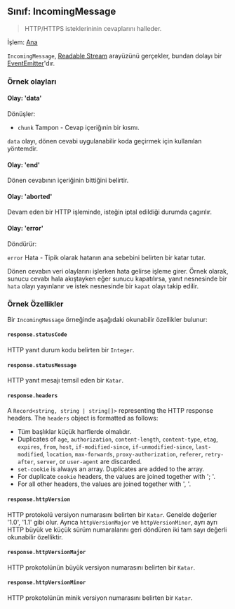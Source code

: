 ## Sınıf: IncomingMessage

> HTTP/HTTPS isteklerininin cevaplarını halleder.

İşlem: [Ana](../glossary.md#main-process)

`IncomingMessage`, [Readable Stream](https://nodejs.org/api/stream.html#stream_readable_streams) arayüzünü gerçekler, bundan dolayı bir [EventEmitter](https://nodejs.org/api/events.html#events_class_eventemitter)'dır.

### Örnek olayları

#### Olay: 'data'

Dönüşler:

* `chunk` Tampon - Cevap içeriğınin bir kısmı.

`data` olayı, dönen cevabi uygulanabilir koda geçirmek için kullanılan yöntemdir.

#### Olay: 'end'

Dönen cevabının içeriğinin bittiğini belirtir.

#### Olay: 'aborted'

Devam eden bir HTTP işleminde, isteğin iptal edildiği durumda çagırılır.

#### Olay: 'error'

Döndürür:

`error` Hata - Tipik olarak hatanın ana sebebini belirten bir katar tutar.

Dönen cevabın veri olaylarını işlerken hata gelirse işleme girer. Örnek olarak, sunucu cevabı hala akıştayken eğer sunucu kapatılırsa, yanıt nesnesinde bir `hata` olayı yayınlanır ve istek nesnesinde bir `kapat` olayı takip edilir.

### Örnek Özellikler

Bir `IncomingMessage` örneğinde aşağıdaki okunabilir özellikler bulunur:

#### `response.statusCode`

HTTP yanıt durum kodu belirten bir `Integer`.

#### `response.statusMessage`

HTTP yanıt mesajı temsil eden bir `Katar`.

#### `response.headers`

A `Record<string, string | string[]>` representing the HTTP response headers. The `headers` object is formatted as follows:

* Tüm başlıklar küçük harflerde olmalıdır.
* Duplicates of `age`, `authorization`, `content-length`, `content-type`, `etag`, `expires`, `from`, `host`, `if-modified-since`, `if-unmodified-since`, `last-modified`, `location`, `max-forwards`, `proxy-authorization`, `referer`, `retry-after`, `server`, or `user-agent` are discarded.
* `set-cookie` is always an array. Duplicates are added to the array.
* For duplicate `cookie` headers, the values are joined together with '; '.
* For all other headers, the values are joined together with ', '.

#### `response.httpVersion`

HTTP protokolü versiyon numarasını belirten bir `Katar`. Genelde değerler '1.0', '1.1' gibi olur. Ayrıca `httpVersionMajor` ve `httpVersionMinor`, ayrı ayrı HTTP büyük ve küçük sürüm numaralarını geri döndüren iki tam sayı değerli okunabilir özelliktir.

#### `response.httpVersionMajor`

HTTP prokotolünün büyük versiyon numarasını belirten bir `Katar`.

#### `response.httpVersionMinor`

HTTP prokotolünün minik versiyon numarasını belirten bir `Katar`.
